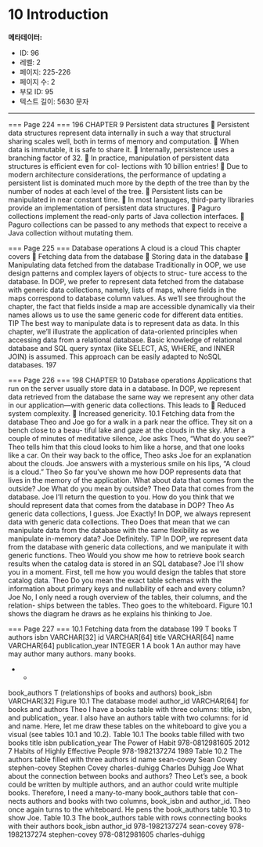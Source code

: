 # 10 Introduction

**메타데이터:**
- ID: 96
- 레벨: 2
- 페이지: 225-226
- 페이지 수: 2
- 부모 ID: 95
- 텍스트 길이: 5630 문자

---

=== Page 224 ===
196 CHAPTER 9 Persistent data structures
 Persistent data structures represent data internally in such a way that structural
sharing scales well, both in terms of memory and computation.
 When data is immutable, it is safe to share it.
 Internally, persistence uses a branching factor of 32.
 In practice, manipulation of persistent data structures is efficient even for col-
lections with 10 billion entries!
 Due to modern architecture considerations, the performance of updating a
persistent list is dominated much more by the depth of the tree than by the
number of nodes at each level of the tree.
 Persistent lists can be manipulated in near constant time.
 In most languages, third-party libraries provide an implementation of persistent
data structures.
 Paguro collections implement the read-only parts of Java collection interfaces.
 Paguro collections can be passed to any methods that expect to receive a Java
collection without mutating them.

=== Page 225 ===
Database operations
A cloud is a cloud
This chapter covers
 Fetching data from the database
 Storing data in the database
 Manipulating data fetched from the database
Traditionally in OOP, we use design patterns and complex layers of objects to struc-
ture access to the database. In DOP, we prefer to represent data fetched from the
database with generic data collections, namely, lists of maps, where fields in the
maps correspond to database column values. As we’ll see throughout the chapter,
the fact that fields inside a map are accessible dynamically via their names allows us
to use the same generic code for different data entities.
TIP The best way to manipulate data is to represent data as data.
In this chapter, we’ll illustrate the application of data-oriented principles when
accessing data from a relational database. Basic knowledge of relational database
and SQL query syntax (like SELECT, AS, WHERE, and INNER JOIN) is assumed. This
approach can be easily adapted to NoSQL databases.
197

=== Page 226 ===
198 CHAPTER 10 Database operations
Applications that run on the server usually store data in a database. In DOP, we
represent data retrieved from the database the same way we represent any other data
in our application—with generic data collections. This leads to
 Reduced system complexity.
 Increased genericity.
10.1 Fetching data from the database
Theo and Joe go for a walk in a park near the office. They sit on a bench close to a beau-
tiful lake and gaze at the clouds in the sky. After a couple of minutes of meditative
silence, Joe asks Theo, “What do you see?” Theo tells him that this cloud looks to him
like a horse, and that one looks like a car. On their way back to the office, Theo asks Joe
for an explanation about the clouds. Joe answers with a mysterious smile on his lips, “A
cloud is a cloud.”
Theo So far you’ve shown me how DOP represents data that lives in the memory of
the application. What about data that comes from the outside?
Joe What do you mean by outside?
Theo Data that comes from the database.
Joe I’ll return the question to you. How do you think that we should represent data
that comes from the database in DOP?
Theo As generic data collections, I guess.
Joe Exactly! In DOP, we always represent data with generic data collections.
Theo Does that mean that we can manipulate data from the database with the same
flexibility as we manipulate in-memory data?
Joe Definitely.
TIP In DOP, we represent data from the database with generic data collections, and
we manipulate it with generic functions.
Theo Would you show me how to retrieve book search results when the catalog data
is stored in an SQL database?
Joe I’ll show you in a moment. First, tell me how you would design the tables that
store catalog data.
Theo Do you mean the exact table schemas with the information about primary keys
and nullability of each and every column?
Joe No, I only need a rough overview of the tables, their columns, and the relation-
ships between the tables.
Theo goes to the whiteboard. Figure 10.1 shows the diagram he draws as he explains his
thinking to Joe.

=== Page 227 ===
10.1 Fetching data from the database 199
T books
T authors
isbn VARCHAR[32]
id VARCHAR[64]
title VARCHAR[64]
name VARCHAR[64]
publication_year INTEGER
1
A book 1 An author
may have may author
many authors. many books.
* *
book_authors
T (relationships of books and authors)
book_isbn VARCHAR[32] Figure 10.1 The database model
author_id VARCHAR[64]
for books and authors
Theo I have a books table with three columns: title, isbn, and publication_
year. I also have an authors table with two columns: for id and name. Here,
let me draw these tables on the whiteboard to give you a visual (see tables 10.1
and 10.2).
Table 10.1 The books table filled with two books
title isbn publication_year
The Power of Habit 978-0812981605 2012
7 Habits of Highly Effective People 978-1982137274 1989
Table 10.2 The authors table filled with three authors
id name
sean-covey Sean Covey
stephen-covey Stephen Covey
charles-duhigg Charles Duhigg
Joe What about the connection between books and authors?
Theo Let’s see, a book could be written by multiple authors, and an author could write
multiple books. Therefore, I need a many-to-many book_authors table that con-
nects authors and books with two columns, book_isbn and author_id.
Theo once again turns to the whiteboard. He pens the book_authors table 10.3 to show Joe.
Table 10.3 The book_authors table with rows connecting books with their authors
book_isbn author_id
978-1982137274 sean-covey
978-1982137274 stephen-covey
978-0812981605 charles-duhigg